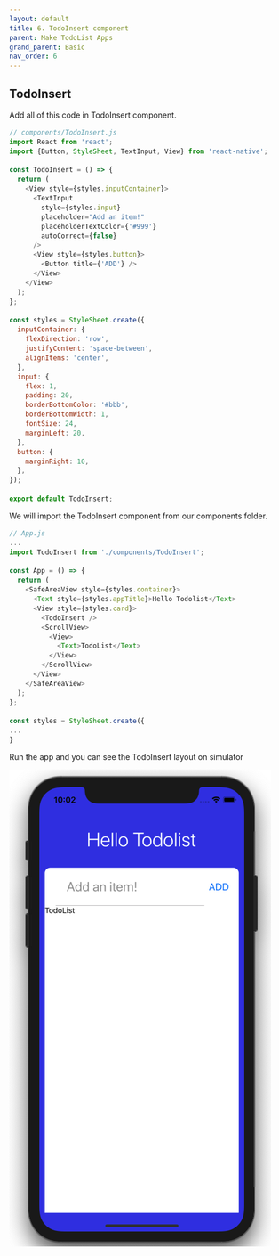 ```yaml
---
layout: default
title: 6. TodoInsert component
parent: Make TodoList Apps
grand_parent: Basic
nav_order: 6
---
```


## TodoInsert

Add all of this code in TodoInsert component.

```js
// components/TodoInsert.js
import React from 'react';
import {Button, StyleSheet, TextInput, View} from 'react-native';

const TodoInsert = () => {
  return (
    <View style={styles.inputContainer}>
      <TextInput
        style={styles.input}
        placeholder="Add an item!"
        placeholderTextColor={'#999'}
        autoCorrect={false}
      />
      <View style={styles.button}>
        <Button title={'ADD'} />
      </View>
    </View>
  );
};

const styles = StyleSheet.create({
  inputContainer: {
    flexDirection: 'row',
    justifyContent: 'space-between',
    alignItems: 'center',
  },
  input: {
    flex: 1,
    padding: 20,
    borderBottomColor: '#bbb',
    borderBottomWidth: 1,
    fontSize: 24,
    marginLeft: 20,
  },
  button: {
    marginRight: 10,
  },
});

export default TodoInsert;
```

We will import the TodoInsert component from our components folder.

```js
// App.js
...
import TodoInsert from './components/TodoInsert';

const App = () => {
  return (
    <SafeAreaView style={styles.container}>
      <Text style={styles.appTitle}>Hello Todolist</Text>
      <View style={styles.card}>
        <TodoInsert />
        <ScrollView>
          <View>
            <Text>TodoList</Text>
          </View>
        </ScrollView>
      </View>
    </SafeAreaView>
  );
};

const styles = StyleSheet.create({
...
}
```

Run the app and you can see the TodoInsert layout on simulator

![](../images/TodoInsert.png "TodoInsert.png")